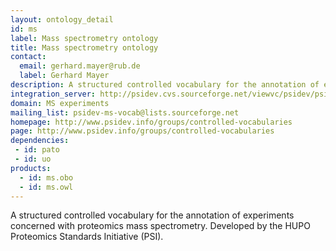 ```yaml
---
layout: ontology_detail
id: ms
label: Mass spectrometry ontology
title: Mass spectrometry ontology
contact: 
  email: gerhard.mayer@rub.de
  label: Gerhard Mayer
description: A structured controlled vocabulary for the annotation of experiments concerned with proteomics mass spectrometry.
integration_server: http://psidev.cvs.sourceforge.net/viewvc/psidev/psi/psi-ms/mzML/controlledVocabulary/
domain: MS experiments
mailing_list: psidev-ms-vocab@lists.sourceforge.net
homepage: http://www.psidev.info/groups/controlled-vocabularies
page: http://www.psidev.info/groups/controlled-vocabularies
dependencies:
 - id: pato
 - id: uo
products: 
  - id: ms.obo
  - id: ms.owl
---
```


A structured controlled vocabulary for the annotation of experiments concerned with proteomics mass spectrometry. Developed by the HUPO Proteomics Standards Initiative (PSI).
